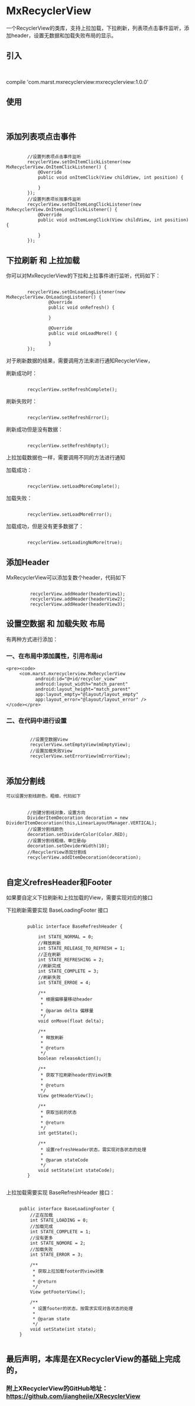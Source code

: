 # MxRecyclerView

一个RecyclerView的类库，支持上拉加载，下拉刷新，列表项点击事件监听，添加header，设置无数据和加载失败布局的显示。

## 引入
<br />

compile 'com.marst.mxrecyclerview:mxrecyclerview:1.0.0'

## 使用
<br/>

## 添加列表项点击事件
<pre><code>
        //设置列表项点击事件监听
        recyclerView.setOnItemClickListener(new MxRecyclerView.OnItemClickListener() {
            @Override
            public void onItemClick(View childView, int position) {

            }
        });
        //设置列表项长按事件监听
        recyclerView.setOnItemLongClickListener(new MxRecyclerView.OnItemLongClickListener() {
            @Override
            public void onItemLongClick(View childView, int position) {

            }
        });
</code></pre>


## 下拉刷新 和 上拉加载

你可以对MxRecyclerView的下拉和上拉事件进行监听，代码如下：
<pre><code>
        recyclerView.setOnLoadingListener(new MxRecyclerView.OnLoadingListener() {
                @Override
                public void onRefresh() {

                }

                @Override
                public void onLoadMore() {

                }
        });
</code></pre>

对于刷新数据的结果，需要调用方法来进行通知RecyclerView，

刷新成功时：
<pre><code>
        recyclerView.setRefreshComplete();
</code></pre>
刷新失败时：
<pre><code>
        recyclerView.setRefreshError();
</code></pre>
刷新成功但是没有数据：
<pre><code>
        recyclerView.setRefreshEmpty();
</code></pre>


上拉加载数据也一样，需要调用不同的方法进行通知

加载成功：
<pre><code>
        recyclerView.setLoadMoreComplete();
</code></pre>
加载失败：
<pre><code>
        recyclerView.setLoadMoreError();
</code></pre>
加载成功，但是没有更多数据了：
<pre><code>
        recyclerView.setLoadingNoMore(true);
</code></pre>

## 添加Header

MxRecyclerView可以添加复数个header，代码如下
<pre><code>
         recyclerView.addHeader(headerView1);
         recyclerView.addHeader(headerView2);
         recyclerView.addHeader(headerView3);
</code></pre>

## 设置空数据 和 加载失败 布局

有两种方式进行添加：

### 一、在布局中添加属性，引用布局id
    <pre><code>
         <com.marst.mxrecyclerview.MxRecyclerView
               android:id="@+id/recycler_view"
               android:layout_width="match_parent"
               android:layout_height="match_parent"
               app:layout_empty="@layout/layout_empty"
               app:layout_error="@layout/layout_error" />
    </code></pre>


### 二、在代码中进行设置

   <pre><code>
         //设置空数据View
         recyclerView.setEmptyView(mEmptyView);
         //设置加载失败View
         recyclerView.setErrorView(mErrorView);
    </code></pre>

## 添加分割线
    可以设置分割线颜色，粗细，代码如下
  <pre><code>
        //创建分割线对象，设置方向
        DividerItemDecoration decoration = new DividerItemDecoration(this,LinearLayoutManager.VERTICAL);
        //设置分割线颜色
        decoration.setDividerColor(Color.RED);
        //设置分割线粗细，单位是dp
        decoration.setDeviderWidth(10);
        //RecyclerView添加分割线
        recyclerView.addItemDecoration(decoration);
  </code></pre>

## 自定义refresHeader和Footer

   如果要自定义下拉刷新和上拉加载的View，需要实现对应的接口

   下拉刷新需要实现 BaseLoadingFooter 接口
  <pre><code>
        public interface BaseRefreshHeader {

            int STATE_NORMAL = 0;
            //释放刷新
            int STATE_RELEASE_TO_REFRESH = 1;
            //正在刷新
            int STATE_REFRESHING = 2;
            //刷新完成
            int STATE_COMPLETE = 3;
            //刷新失败
            int STATE_ERROE = 4;

            /**
             * 根据偏移量移动header
             *
             * @param delta 偏移量
             */
            void onMove(float delta);

            /**
             * 释放刷新
             *
             * @return
             */
            boolean releaseAction();

            /**
             * 获取下拉刷新header的View对象
             *
             * @return
             */
            View getHeaderView();

            /**
             * 获取当前的状态
             *
             * @return
             */
            int getState();

            /**
             * 设置refreshHeader状态，需实现对各状态的处理
             *
             * @param stateCode
             */
            void setState(int stateCode);
        }
  </code></pre>

   上拉加载需要实现 BaseRefreshHeader 接口：

 <pre><code>
     public interface BaseLoadingFooter {
         //正在加载
         int STATE_LOADING = 0;
         //加载完成
         int STATE_COMPLETE = 1;
         //没有更多
         int STATE_NOMORE = 2;
         //加载失败
         int STATE_ERROR = 3;

         /**
          * 获取上拉加载footer的view对象
          *
          * @return
          */
         View getFooterView();

         /**
          * 设置footer的状态，按需求实现对各状态的处理
          *
          * @param state
          */
         void setState(int state);
     }
 </code></pre>


 ## 最后声明，本库是在XRecyclerView的基础上完成的，
 ### 附上XRecyclerView的GitHub地址：<a href="https://github.com/jianghejie/XRecyclerView">https://github.com/jianghejie/XRecyclerView</a>





